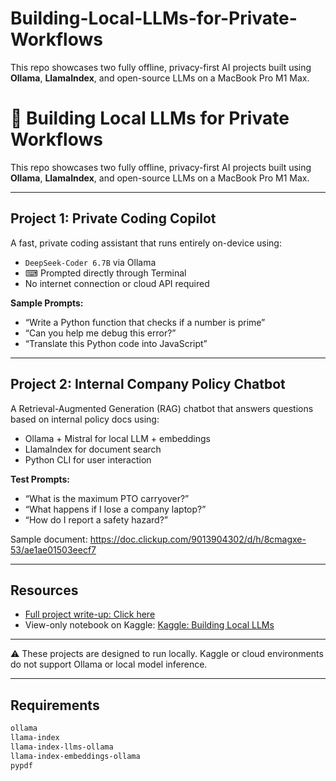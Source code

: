 # Building-Local-LLMs-for-Private-Workflows
This repo showcases two fully offline, privacy-first AI projects built using **Ollama**, **LlamaIndex**, and open-source LLMs on a MacBook Pro M1 Max.
# 🤖 Building Local LLMs for Private Workflows

This repo showcases two fully offline, privacy-first AI projects built using **Ollama**, **LlamaIndex**, and open-source LLMs on a MacBook Pro M1 Max.

--- 

##  Project 1: Private Coding Copilot

A fast, private coding assistant that runs entirely on-device using:

-  `DeepSeek-Coder 6.7B` via Ollama
- ⌨ Prompted directly through Terminal
-  No internet connection or cloud API required

**Sample Prompts:**
- “Write a Python function that checks if a number is prime”
- “Can you help me debug this error?”
- “Translate this Python code into JavaScript”


---

##  Project 2: Internal Company Policy Chatbot

A Retrieval-Augmented Generation (RAG) chatbot that answers questions based on internal policy docs using:

-  Ollama + Mistral for local LLM + embeddings
-  LlamaIndex for document search
-  Python CLI for user interaction

**Test Prompts:**
- “What is the maximum PTO carryover?”
- “What happens if I lose a company laptop?”
- “How do I report a safety hazard?”

 Sample document: https://doc.clickup.com/9013904302/d/h/8cmagxe-53/ae1ae01503eecf7

---

##  Resources

- [ Full project write-up: Click here](Building%20Local%20LLMs.pdf)
-  View-only notebook on Kaggle: [Kaggle: Building Local LLMs](https://www.kaggle.com/code/elissaesterlein/building-local-llms-for-private-workflows)

---

⚠ These projects are designed to run locally. Kaggle or cloud environments do not support Ollama or local model inference.

---

##  Requirements

```txt
ollama
llama-index
llama-index-llms-ollama
llama-index-embeddings-ollama
pypdf
